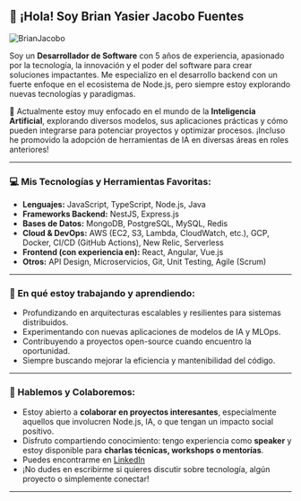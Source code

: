 ## 👋 ¡Hola! Soy Brian Yasier Jacobo Fuentes

<p align="left"> <img src="https://komarev.com/ghpvc/?username=TU_USUARIO_DE_GITHUB&label=Profile%20views&color=0e75b6&style=flat" alt="BrianJacobo" /> </p>

Soy un **Desarrollador de Software** con 5 años de experiencia, apasionado por la tecnología, la innovación y el poder del software para crear soluciones impactantes. Me especializo en el desarrollo backend con un fuerte enfoque en el ecosistema de Node.js, pero siempre estoy explorando nuevas tecnologías y paradigmas.

🚀 Actualmente estoy muy enfocado en el mundo de la **Inteligencia Artificial**, explorando diversos modelos, sus aplicaciones prácticas y cómo pueden integrarse para potenciar proyectos y optimizar procesos. ¡Incluso he promovido la adopción de herramientas de IA en diversas áreas en roles anteriores!

---

### 💻 Mis Tecnologías y Herramientas Favoritas:

* **Lenguajes:** JavaScript, TypeScript, Node.js, Java
* **Frameworks Backend:** NestJS, Express.js
* **Bases de Datos:** MongoDB, PostgreSQL, MySQL, Redis
* **Cloud & DevOps:** AWS (EC2, S3, Lambda, CloudWatch, etc.), GCP, Docker, CI/CD (GitHub Actions), New Relic, Serverless
* **Frontend (con experiencia en):** React, Angular, Vue.js
* **Otros:** API Design, Microservicios, Git, Unit Testing, Agile (Scrum)

---

### 🌱 En qué estoy trabajando y aprendiendo:

* Profundizando en arquitecturas escalables y resilientes para sistemas distribuidos.
* Experimentando con nuevas aplicaciones de modelos de IA y MLOps.
* Contribuyendo a proyectos open-source cuando encuentro la oportunidad.
* Siempre buscando mejorar la eficiencia y mantenibilidad del código.

---

### 💬 Hablemos y Colaboremos:

* Estoy abierto a **colaborar en proyectos interesantes**, especialmente aquellos que involucren Node.js, IA, o que tengan un impacto social positivo.
* Disfruto compartiendo conocimiento: tengo experiencia como **speaker** y estoy disponible para **charlas técnicas, workshops o mentorías**.
* Puedes encontrarme en [LinkedIn](https://www.linkedin.com/in/brian-jacobo-fuentes/)
* ¡No dudes en escribirme si quieres discutir sobre tecnología, algún proyecto o simplemente conectar!

---
